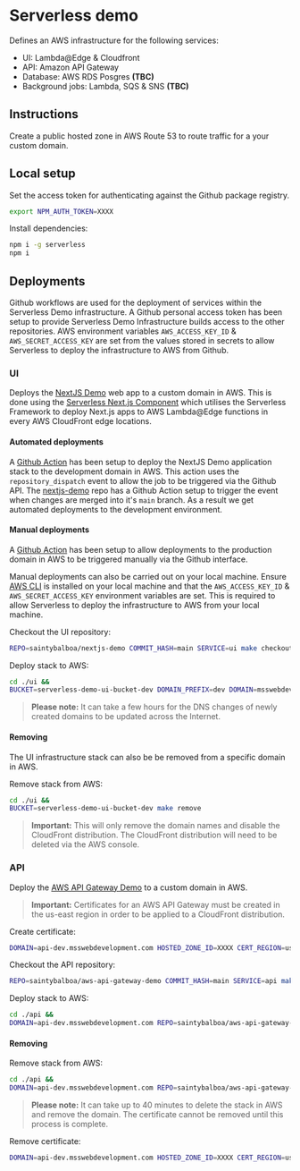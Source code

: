 # Serverless demo

Defines an AWS infrastructure for the following services:
- UI: Lambda@Edge & Cloudfront
- API: Amazon API Gateway
- Database: AWS RDS Posgres **(TBC)**
- Background jobs: Lambda, SQS & SNS **(TBC)**

## Instructions

Create a public hosted zone in AWS Route 53 to route traffic for a your custom domain.

## Local setup

Set the access token for authenticating against the Github package registry.
```bash
export NPM_AUTH_TOKEN=XXXX
```

Install dependencies:
```bash
npm i -g serverless
npm i
```

## Deployments

Github workflows are used for the deployment of services within the Serverless Demo infrastructure. A Github personal access token has been setup to provide Serverless Demo Infrastructure builds access to the other repositories. AWS environment variables `AWS_ACCESS_KEY_ID` & `AWS_SECRET_ACCESS_KEY` are set from the values stored in secrets to allow Serverless to deploy the infrastructure to AWS from Github.

### UI

Deploys the [NextJS Demo](https://github.com/saintybalboa/nextjs-demo) web app to a custom domain in AWS. This is done using the [Serverless Next.js Component](https://www.serverless.com/blog/serverless-nextjs) which utilises the Serverless Framework to deploy Next.js apps to AWS Lambda@Edge functions in every AWS CloudFront edge locations.

#### Automated deployments

A [Github Action](./.github/workflows/ui-deploy.yml) has been setup to deploy the NextJS Demo application stack to the development domain in AWS. This action uses the `repository_dispatch` event to allow the job to be triggered via the Github API. The [nextjs-demo](https://github.com/saintybalboa/nextjs-demo) repo has a Github Action setup to trigger the event when changes are merged into it's `main` branch. As a result we get automated deployments to the development environment.

#### Manual deployments

A [Github Action](./.github/workflows/ui-manual-deploy.yml) has been setup to allow deployments to the production domain in AWS to be triggered manually via the Github interface.

Manual deployments can also be carried out on your local machine. Ensure [AWS CLI](https://docs.aws.amazon.com/cli/latest/userguide/install-cliv2-mac.html) is installed on your local machine and that the `AWS_ACCESS_KEY_ID` & `AWS_SECRET_ACCESS_KEY` environment variables are set. This is required to allow Serverless to deploy the infrastructure to AWS from your local machine.

Checkout the UI repository:
```bash
REPO=saintybalboa/nextjs-demo COMMIT_HASH=main SERVICE=ui make checkout-repo
```

Deploy stack to AWS:
```bash
cd ./ui &&
BUCKET=serverless-demo-ui-bucket-dev DOMAIN_PREFIX=dev DOMAIN=msswebdevelopment.com API_BASE_URL=https://api-dev.msswebdevelopment.com REPO=saintybalboa/nextjs-demo make deploy
```

> **Please note:** It can take a few hours for the DNS changes of newly created domains to be updated across the Internet.

#### Removing

The UI infrastructure stack can also be be removed from a specific domain in AWS.

Remove stack from AWS:
```bash
cd ./ui &&
BUCKET=serverless-demo-ui-bucket-dev make remove
```

> **Important:** This will only remove the domain names and disable the CloudFront distribution. The CloudFront distribution will need to be deleted via the AWS console.

### API

Deploy the [AWS API Gateway Demo](https://github.com/saintybalboa/aws-api-gateway-demo) to a custom domain in AWS.

> **Important:** Certificates for an AWS API Gateway must be created in the us-east region in order to be applied to a CloudFront distribution.

Create certificate:
```bash
DOMAIN=api-dev.msswebdevelopment.com HOSTED_ZONE_ID=XXXX CERT_REGION=us-east-1 make create-cert
```

Checkout the API repository:
```bash
REPO=saintybalboa/aws-api-gateway-demo COMMIT_HASH=main SERVICE=api make checkout-repo
```

Deploy stack to AWS:
```bash
cd ./api &&
DOMAIN=api-dev.msswebdevelopment.com REPO=saintybalboa/aws-api-gateway-demo make deploy
```

#### Removing

Remove stack from AWS:
```bash
cd ./api &&
DOMAIN=api-dev.msswebdevelopment.com REPO=saintybalboa/aws-api-gateway-demo make remove
```

> **Please note:** It can take up to 40 minutes to delete the stack in AWS and remove the domain. The certificate cannot be removed until this process is complete.

Remove certificate:
```bash
DOMAIN=api-dev.msswebdevelopment.com HOSTED_ZONE_ID=XXXX CERT_REGION=us-east-1 make remove-cert
```
